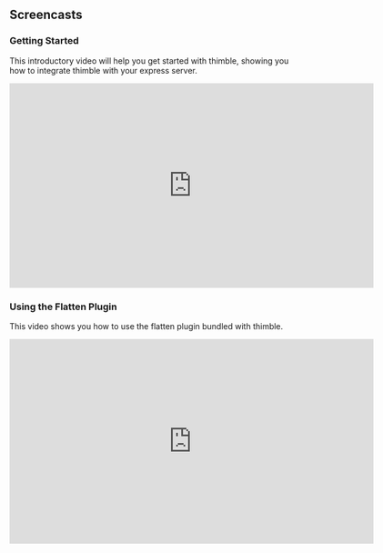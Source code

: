 ## Screencasts ##

### Getting Started ###

This introductory video will help you get started with thimble, showing you how to integrate thimble with your express server.

<iframe width="640" height="360" src="http://www.youtube.com/embed/hZJMR1Kd-9c?rel=0" frameborder="0" allowfullscreen></iframe>

### Using the Flatten Plugin ###

This video shows you how to use the flatten plugin bundled with thimble.

<iframe width="640" height="360" src="http://www.youtube.com/embed/9Lc5t2S3A5s?rel=0" frameborder="0" allowfullscreen></iframe>